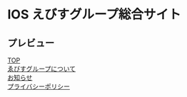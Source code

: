 # IOS えびすグループ総合サイト  
  
## プレビュー
[TOP](https://eweb-ossy.github.io/ios_ebisu_sogo/dist/)  
[ゑびすグループについて](https://eweb-ossy.github.io/ios_ebisu_sogo/dist/about.html)  
[お知らせ](https://eweb-ossy.github.io/ios_ebisu_sogo/dist/news.html)  
[プライバシーポリシー](https://eweb-ossy.github.io/ios_ebisu_sogo/dist/privacypolicy.html)  